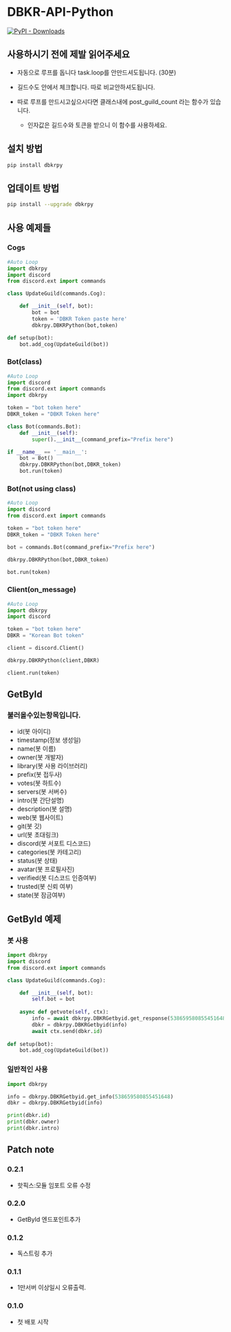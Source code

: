 # DBKR-API-Python

[![PyPI - Downloads](https://img.shields.io/pypi/dm/dbkrpy)](https://pypi.org/project/dbkrpy/)

## 사용하시기 전에 제발 읽어주세요

* 자동으로 루프를 돕니다 task.loop를 안만드셔도됩니다. (30분)

* 길드수도 안에서 체크합니다. 따로 비교안하셔도됩니다.

* 따로 루프를 만드시고싶으시다면 클래스내에 post_guild_count 라는 함수가 있습니다.

  * 인자값은 길드수와 토큰을 받으니 이 함수를 사용하세요.

## 설치 방법

```sh
pip install dbkrpy
```

## 업데이트 방법

```sh
pip install --upgrade dbkrpy
```

## 사용 예제들

### Cogs

```py
#Auto Loop
import dbkrpy
import discord
from discord.ext import commands

class UpdateGuild(commands.Cog):

    def __init__(self, bot):
        bot = bot
        token = 'DBKR Token paste here'
        dbkrpy.DBKRPython(bot,token)

def setup(bot):
    bot.add_cog(UpdateGuild(bot))

```

### Bot(class)

```py
#Auto Loop
import discord
from discord.ext import commands
import dbkrpy

token = "bot token here"
DBKR_token = "DBKR Token here"

class Bot(commands.Bot):
    def __init__(self):
        super().__init__(command_prefix="Prefix here")

if __name__ == '__main__':
    bot = Bot()
    dbkrpy.DBKRPython(bot,DBKR_token)
    bot.run(token)
```

### Bot(not using class)

```py
#Auto Loop
import discord
from discord.ext import commands

token = "bot token here"
DBKR_token = "DBKR Token here"

bot = commands.Bot(command_prefix="Prefix here")

dbkrpy.DBKRPython(bot,DBKR_token)

bot.run(token)
```

### Client(on_message)

```py
#Auto Loop
import dbkrpy
import discord

token = "bot token here"
DBKR = "Korean Bot token"

client = discord.Client()

dbkrpy.DBKRPython(client,DBKR)

client.run(token)
```

## GetById

### 불러올수있는항목입니다.

* id(봇 아이디)
* timestamp(정보 생성일)
* name(봇 이름)
* owner(봇 개발자)
* library(봇 사용 라이브러리)
* prefix(봇 접두사)
* votes(봇 하트수)
* servers(봇 서버수)
* intro(봇 간단설명)
* description(봇 설명)
* web(봇 웹사이트)
* git(봇 깃)
* url(봇 초대링크)
* discord(봇 서포트 디스코드)
* categories(봇 카테고리)
* status(봇 상태)
* avatar(봇 프로필사진)
* verified(봇 디스코드 인증여부)
* trusted(봇 신뢰 여부)
* state(봇 잠금여부)

## GetById 예제

### 봇 사용
```py
import dbkrpy
import discord
from discord.ext import commands

class UpdateGuild(commands.Cog):

    def __init__(self, bot):
        self.bot = bot
        
    async def getvote(self, ctx):
        info = await dbkrpy.DBKRGetbyid.get_response(538659580855451648)
        dbkr = dbkrpy.DBKRGetbyid(info)
        await ctx.send(dbkr.id)
        
def setup(bot):
    bot.add_cog(UpdateGuild(bot))
```

### 일반적인 사용

```py
import dbkrpy

info = dbkrpy.DBKRGetbyid.get_info(538659580855451648)
dbkr = dbkrpy.DBKRGetbyid(info)

print(dbkr.id)
print(dbkr.owner)
print(dbkr.intro)
```

## Patch note

### 0.2.1

* 핫픽스:모듈 임포트 오류 수정

### 0.2.0

* GetById 엔드포인트추가

### 0.1.2

* 독스트링 추가

### 0.1.1

* 1만서버 이상일시 오류출력.

### 0.1.0

* 첫 배포 시작
